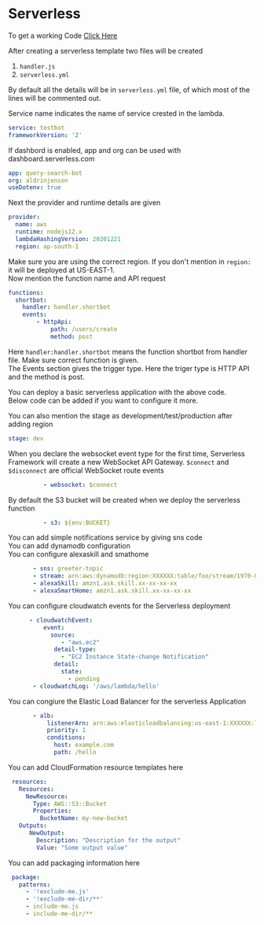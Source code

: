 # Serverless

To get a working Code [Click Here](https://github.com/TGH-Tech/AWS_Serverless)

After creating a serverless template two files will be created
1. `handler.js`
2. `serverless.yml`

By default all the details will be in `serverless.yml` file, of which most of the lines will be commented out.

Service name indicates the name of service crested in the lambda.
```yml
service: testbot
frameworkVersion: '2'
```
If dashbord is enabled, app and org can be used with dashboard.serverless.com
```yml
app: query-search-bot
org: aldrinjenson
useDotenv: true
```

Next the provider and runtime details are given
```yml
provider:
  name: aws
  runtime: nodejs12.x
  lambdaHashingVersion: 20201221
  region: ap-south-1
```
Make sure you are using the correct region. If you don't mention in `region:` it will be deployed at US-EAST-1. <br>
Now mention the function name and API request
```yml
functions:
  shortbot:
    handler: handler.shortbot
    events:
        - httpApi:
            path: /users/create
            method: post
```

Here `handler:handler.shortbot` means the function shortbot from handler file. Make sure correct function is given. <br>
The Events section gives the trigger type. Here the triger type is HTTP API and the method is post. 

You can deploy a basic serverless application with the above code. <br>
Below code can be added if you want to configure it more.

You can also mention the stage as development/test/production after adding region
<br>
```yml
stage: dev
```
When you declare the websocket event type for the first time, Serverless Framework will create a new WebSocket API Gateway. `$connect` and `$disconnect` are official WebSocket route events
```yml
          - websocket: $connect
```
By default the S3 bucket will be created when we deploy the serverless function
```yml
          - s3: ${env:BUCKET}
```
You can add simple notifications service by giving sns code <br>
You can add dynamodb configuration <br>
You can configure alexaskill and smathome
```yml
       - sns: greeter-topic
       - stream: arn:aws:dynamodb:region:XXXXXX:table/foo/stream/1970-01-01T00:00:00.000
       - alexaSkill: amzn1.ask.skill.xx-xx-xx-xx
       - alexaSmartHome: amzn1.ask.skill.xx-xx-xx-xx
```
You can configure cloudwatch events for the Serverless deployment
```yml
      - cloudwatchEvent:
          event:
            source:
               - "aws.ec2"
             detail-type:
               - "EC2 Instance State-change Notification"
             detail:
               state:
                 - pending
       - cloudwatchLog: '/aws/lambda/hello'
```
You can congiure the Elastic Load Balancer for the serverless Application
```yml
       - alb:
           listenerArn: arn:aws:elasticloadbalancing:us-east-1:XXXXXX:listener/app/my-load-balancer/50dc6c495c0c9188/
           priority: 1
           conditions:
             host: example.com
             path: /hello
```
You can add CloudFormation resource templates here
```yml
 resources:
   Resources:
     NewResource:
       Type: AWS::S3::Bucket
       Properties:
         BucketName: my-new-bucket
   Outputs:
      NewOutput:
        Description: "Description for the output"
        Value: "Some output value"
```
You can add packaging information here
```yml
 package:
   patterns:
     - '!exclude-me.js'
     - '!exclude-me-dir/**'
     - include-me.js
     - include-me-dir/**
```
